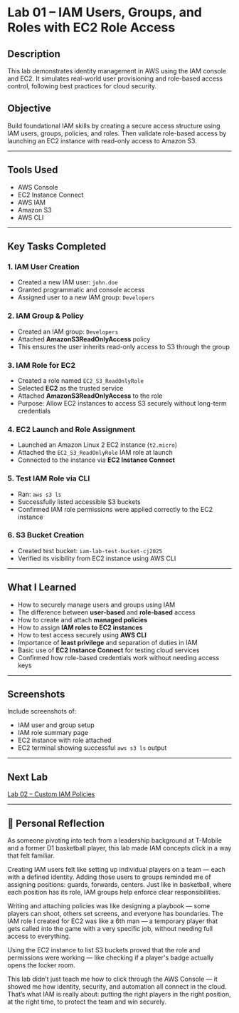 # Lab 01 – IAM Users, Groups, and Roles with EC2 Role Access

## Description
This lab demonstrates identity management in AWS using the IAM console and EC2. It simulates real-world user provisioning and role-based access control, following best practices for cloud security.

## Objective
Build foundational IAM skills by creating a secure access structure using IAM users, groups, policies, and roles. Then validate role-based access by launching an EC2 instance with read-only access to Amazon S3.

---

## Tools Used
- AWS Console
- EC2 Instance Connect
- AWS IAM
- Amazon S3
- AWS CLI

---

## Key Tasks Completed

### 1. IAM User Creation
- Created a new IAM user: `john.doe`
- Granted programmatic and console access
- Assigned user to a new IAM group: `Developers`

### 2. IAM Group & Policy
- Created an IAM group: `Developers`
- Attached **AmazonS3ReadOnlyAccess** policy
- This ensures the user inherits read-only access to S3 through the group

### 3. IAM Role for EC2
- Created a role named `EC2_S3_ReadOnlyRole`
- Selected **EC2** as the trusted service
- Attached **AmazonS3ReadOnlyAccess** to the role
- Purpose: Allow EC2 instances to access S3 securely without long-term credentials

### 4. EC2 Launch and Role Assignment
- Launched an Amazon Linux 2 EC2 instance (`t2.micro`)
- Attached the `EC2_S3_ReadOnlyRole` IAM role at launch
- Connected to the instance via **EC2 Instance Connect**

### 5. Test IAM Role via CLI
- Ran: `aws s3 ls`
- Successfully listed accessible S3 buckets
- Confirmed IAM role permissions were applied correctly to the EC2 instance

### 6. S3 Bucket Creation
- Created test bucket: `iam-lab-test-bucket-cj2025`
- Verified its visibility from EC2 instance using AWS CLI

---

## What I Learned

- How to securely manage users and groups using IAM
- The difference between **user-based** and **role-based** access
- How to create and attach **managed policies**
- How to assign **IAM roles to EC2 instances**
- How to test access securely using **AWS CLI**
- Importance of **least privilege** and separation of duties in IAM
- Basic use of **EC2 Instance Connect** for testing cloud services
- Confirmed how role-based credentials work without needing access keys

---

## Screenshots
Include screenshots of:
- IAM user and group setup
- IAM role summary page
- EC2 instance with role attached
- EC2 terminal showing successful `aws s3 ls` output

---

## Next Lab
[Lab 02 – Custom IAM Policies](../lab-02-custom-iam-policies/README.md)

---

## 🧠 Personal Reflection

As someone pivoting into tech from a leadership background at T-Mobile and a former D1 basketball player, this lab made IAM concepts click in a way that felt familiar.

Creating IAM users felt like setting up individual players on a team — each with a defined identity. Adding those users to groups reminded me of assigning positions: guards, forwards, centers. Just like in basketball, where each position has its role, IAM groups help enforce clear responsibilities.

Writing and attaching policies was like designing a playbook — some players can shoot, others set screens, and everyone has boundaries. The IAM role I created for EC2 was like a 6th man — a temporary player that gets called into the game with a very specific job, without needing full access to everything.

Using the EC2 instance to list S3 buckets proved that the role and permissions were working — like checking if a player's badge actually opens the locker room.

This lab didn’t just teach me how to click through the AWS Console — it showed me how identity, security, and automation all connect in the cloud. That’s what IAM is really about: putting the right players in the right position, at the right time, to protect the team and win securely.
